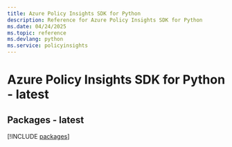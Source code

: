 ```yaml
---
title: Azure Policy Insights SDK for Python
description: Reference for Azure Policy Insights SDK for Python
ms.date: 04/24/2025
ms.topic: reference
ms.devlang: python
ms.service: policyinsights
---
```

# Azure Policy Insights SDK for Python - latest
## Packages - latest
[!INCLUDE [packages](policy-insights-index.md)]